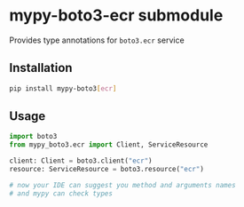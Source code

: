 # mypy-boto3-ecr submodule

Provides type annotations for `boto3.ecr` service

## Installation

```bash
pip install mypy-boto3[ecr]
```

## Usage

```python
import boto3
from mypy_boto3.ecr import Client, ServiceResource

client: Client = boto3.client("ecr")
resource: ServiceResource = boto3.resource("ecr")

# now your IDE can suggest you method and arguments names
# and mypy can check types
```

